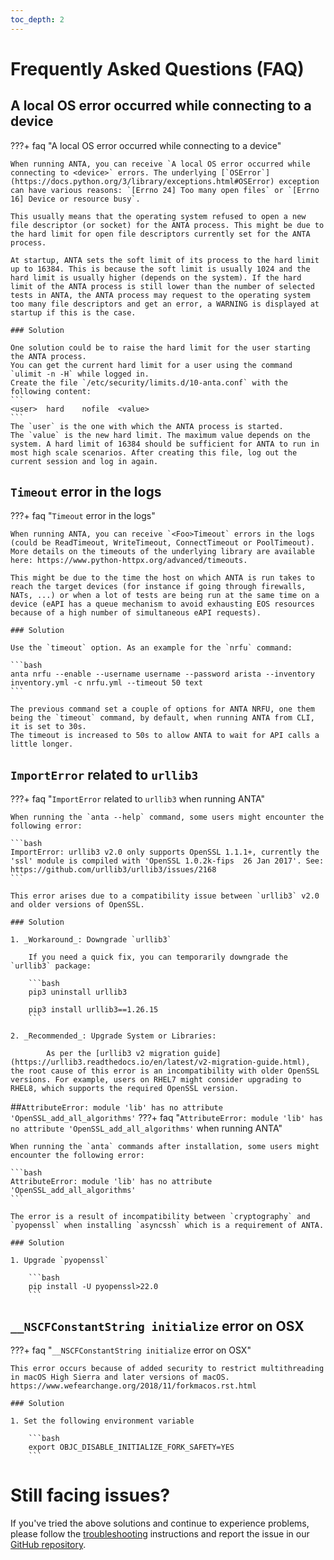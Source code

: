 ```yaml
---
toc_depth: 2
---
```

<!--
  ~ Copyright (c) 2023-2024 Arista Networks, Inc.
  ~ Use of this source code is governed by the Apache License 2.0
  ~ that can be found in the LICENSE file.
  -->
<style>
  .md-typeset h2 {
    visibility: hidden;
    font-size: 0em;
    height: 0em;
    line-height: 0;
    padding: 0;
    margin: 0;
  }
  .md-typeset details {
    margin-top: 0em;
    margin-bottom: 0.8em;
  }
</style>

# Frequently Asked Questions (FAQ)

## A local OS error occurred while connecting to a device
???+ faq "A local OS error occurred while connecting to a device"

    When running ANTA, you can receive `A local OS error occurred while connecting to <device>` errors. The underlying [`OSError`](https://docs.python.org/3/library/exceptions.html#OSError) exception can have various reasons: `[Errno 24] Too many open files` or `[Errno 16] Device or resource busy`.

    This usually means that the operating system refused to open a new file descriptor (or socket) for the ANTA process. This might be due to the hard limit for open file descriptors currently set for the ANTA process.

    At startup, ANTA sets the soft limit of its process to the hard limit up to 16384. This is because the soft limit is usually 1024 and the hard limit is usually higher (depends on the system). If the hard limit of the ANTA process is still lower than the number of selected tests in ANTA, the ANTA process may request to the operating system too many file descriptors and get an error, a WARNING is displayed at startup if this is the case.

    ### Solution

    One solution could be to raise the hard limit for the user starting the ANTA process.
    You can get the current hard limit for a user using the command `ulimit -n -H` while logged in.
    Create the file `/etc/security/limits.d/10-anta.conf` with the following content:
    ```
    <user>	hard	nofile	<value>
    ```
    The `user` is the one with which the ANTA process is started.
    The `value` is the new hard limit. The maximum value depends on the system. A hard limit of 16384 should be sufficient for ANTA to run in most high scale scenarios. After creating this file, log out the current session and log in again.


## `Timeout` error in the logs
???+ faq "`Timeout` error in the logs"

    When running ANTA, you can receive `<Foo>Timeout` errors in the logs (could be ReadTimeout, WriteTimeout, ConnectTimeout or PoolTimeout). More details on the timeouts of the underlying library are available here: https://www.python-httpx.org/advanced/timeouts.

    This might be due to the time the host on which ANTA is run takes to reach the target devices (for instance if going through firewalls, NATs, ...) or when a lot of tests are being run at the same time on a device (eAPI has a queue mechanism to avoid exhausting EOS resources because of a high number of simultaneous eAPI requests).

    ### Solution

    Use the `timeout` option. As an example for the `nrfu` command:

    ```bash
    anta nrfu --enable --username username --password arista --inventory inventory.yml -c nrfu.yml --timeout 50 text
    ```

    The previous command set a couple of options for ANTA NRFU, one them being the `timeout` command, by default, when running ANTA from CLI, it is set to 30s.
    The timeout is increased to 50s to allow ANTA to wait for API calls a little longer.

## `ImportError` related to `urllib3`
???+ faq "`ImportError` related to `urllib3` when running ANTA"


    When running the `anta --help` command, some users might encounter the following error:

    ```bash
    ImportError: urllib3 v2.0 only supports OpenSSL 1.1.1+, currently the 'ssl' module is compiled with 'OpenSSL 1.0.2k-fips  26 Jan 2017'. See: https://github.com/urllib3/urllib3/issues/2168
    ```

    This error arises due to a compatibility issue between `urllib3` v2.0 and older versions of OpenSSL.

    ### Solution

    1. _Workaround_: Downgrade `urllib3`

        If you need a quick fix, you can temporarily downgrade the `urllib3` package:

        ```bash
        pip3 uninstall urllib3

        pip3 install urllib3==1.26.15
        ```

    2. _Recommended_: Upgrade System or Libraries:

            As per the [urllib3 v2 migration guide](https://urllib3.readthedocs.io/en/latest/v2-migration-guide.html), the root cause of this error is an incompatibility with older OpenSSL versions. For example, users on RHEL7 might consider upgrading to RHEL8, which supports the required OpenSSL version.

##`AttributeError: module 'lib' has no attribute 'OpenSSL_add_all_algorithms'`
???+ faq "`AttributeError: module 'lib' has no attribute 'OpenSSL_add_all_algorithms'` when running ANTA"


    When running the `anta` commands after installation, some users might encounter the following error:

    ```bash
    AttributeError: module 'lib' has no attribute 'OpenSSL_add_all_algorithms'
    ```

    The error is a result of incompatibility between `cryptography` and `pyopenssl` when installing `asyncssh` which is a requirement of ANTA.

    ### Solution

    1. Upgrade `pyopenssl`

        ```bash
        pip install -U pyopenssl>22.0
        ```

## `__NSCFConstantString initialize` error on OSX
???+ faq "`__NSCFConstantString initialize` error on OSX"


    This error occurs because of added security to restrict multithreading in macOS High Sierra and later versions of macOS. https://www.wefearchange.org/2018/11/forkmacos.rst.html

    ### Solution

    1. Set the following environment variable

        ```bash
        export OBJC_DISABLE_INITIALIZE_FORK_SAFETY=YES
        ```

# Still facing issues?

If you've tried the above solutions and continue to experience problems, please follow the [troubleshooting](troubleshooting.md) instructions and report the issue in our [GitHub repository](https://github.com/arista-netdevops-community/anta).
